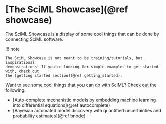 # [The SciML Showcase](@ref showcase)

The SciML Showcase is a display of some cool things that can be done by connecting
SciML software.

!!! note

    The SciML Showcase is not meant to be training/tutorials, but inspirational
    demonstrations! If you're looking for simple examples to get started with, check out
    the [getting started section](@ref getting_started).

Want to see some cool things that you can do with SciML? Check out the following:

* [Auto-complete mechanistic models by embedding machine learning into differential equations](@ref autocomplete)
* [Bayesian automated model discovery with quantified uncertainties and probability estimates](@ref bnode)
